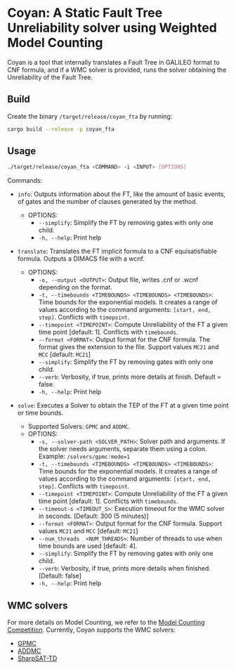 # Coyan: A Static Fault Tree Unreliability solver using Weighted Model Counting

Coyan is a tool that internally translates a Fault Tree in GALILEO format to CNF formula, and if a WMC solver is provided,
runs the solver obtaining the Unreliability of the Fault Tree.

## Build

Create the binary `/target/release/coyan_fta` by running:

```bash
cargo build --release -p coyan_fta
```

## Usage

```bash
./target/release/coyan_fta <COMMAND> -i <INPUT> [OPTIONS] 
```

Commands:

- `info`: Outputs information about the FT, like the amount of basic events, of gates and the number of clauses generated by the method.
  - OPTIONS:
    - `--simplify`: Simplify the FT by removing gates with only one child.
    - `-h, --help`: Print help

- `translate`: Translates the FT implicit formula to a CNF equisatisfiable formula. Outputs a DIMACS file with a wcnf.
  - OPTIONS:
    - `-o, --output <OUTPUT>`: Output file, writes .cnf or .wcnf depending on the format.
    - `-t, --timebounds <TIMEBOUNDS> <TIMEBOUNDS> <TIMEBOUNDS>`: Time bounds for the exponential models. It creates a range of values according to the command arguments: `[start, end, step]`. Conflicts with `timepoint`.
    - `--timepoint <TIMEPOINT>`: Compute Unreliability of the FT a given time point [default: 1]. Conflicts with `timebounds`.
    - `--format <FORMAT>`: Output format for the CNF formula. The format gives the extension to the file. Support values `MC21` and `MCC` [default: `MC21`]
    - `--simplify`: Simplify the FT by removing gates with only one child.
    - `--verb`: Verbosity, if true, prints more details at finish. Default = false.
    - `-h, --help`: Print help

- `solve`: Executes a Solver to obtain the TEP of the FT at a given time point or time bounds.
  - Supported Solvers: `GPMC` and `ADDMC`.
  - OPTIONS:
    - `-s, --solver-path <SOLVER_PATH>`: Solver path and arguments. If the solver needs arguments, separate them using a colon. Example: `/solvers/gpmc:mode=1`
    - `-t, --timebounds <TIMEBOUNDS> <TIMEBOUNDS> <TIMEBOUNDS>`: Time bounds for the exponential models. It creates a range of values according to the command arguments: `[start, end, step]`. Conflicts with `timepoint`.
    - `--timepoint <TIMEPOINT>`: Compute Unreliability of the FT a given time point [default: 1]. Conflicts with `timebounds`.
    - `--timeout-s <TIMEOUT_S>`: Execution timeout for the WMC solver in seconds. [Default: 300 (5 minutes)]
    - `--format <FORMAT>`: Output format for the CNF formula. Support values `MC21` and `MCC` [default: `MC21`]
    - `--num_threads  <NUM_THREADS>`: Number of threads to use when time bounds are used [default: 4].
    - `--simplify`: Simplify the FT by removing gates with only one child.
    - `--verb`: Verbosity, if true, prints more details when finished. [Default: false]
    - `-h, --help`: Print help

## WMC solvers

For more details on Model Counting, we refer to the [Model Counting Competition](https://mccompetition.org/).
Currently, Coyan supports the WMC solvers:

- [GPMC](https://git.trs.css.i.nagoya-u.ac.jp/k-hasimt/GPMC)
- [ADDMC](https://github.com/vardigroup/ADDMC)
- [SharpSAT-TD](https://github.com/Laakeri/sharpsat-td)
